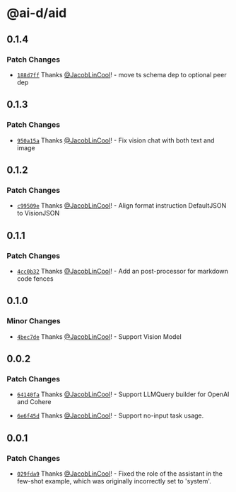 # @ai-d/aid

## 0.1.4

### Patch Changes

-   [`188d7ff`](https://github.com/JacobLinCool/aid/commit/188d7ffeed3950e6481273ddbda53116a6043325) Thanks [@JacobLinCool](https://github.com/JacobLinCool)! - move ts schema dep to optional peer dep

## 0.1.3

### Patch Changes

-   [`950a15a`](https://github.com/JacobLinCool/aid/commit/950a15abe75124ab6ae97423840954ca5c662eb0) Thanks [@JacobLinCool](https://github.com/JacobLinCool)! - Fix vision chat with both text and image

## 0.1.2

### Patch Changes

-   [`c99509e`](https://github.com/JacobLinCool/aid/commit/c99509edd72480a3db365c6a5c93f1ff7c515e34) Thanks [@JacobLinCool](https://github.com/JacobLinCool)! - Align format instruction DefaultJSON to VisionJSON

## 0.1.1

### Patch Changes

-   [`4cc0b32`](https://github.com/JacobLinCool/aid/commit/4cc0b32066e900ffa2a93779c7af3f74e2f5af00) Thanks [@JacobLinCool](https://github.com/JacobLinCool)! - Add an post-processor for markdown code fences

## 0.1.0

### Minor Changes

-   [`4bec7de`](https://github.com/JacobLinCool/aid/commit/4bec7de5b0bed2f5cedd071f663cba89b984e451) Thanks [@JacobLinCool](https://github.com/JacobLinCool)! - Support Vision Model

## 0.0.2

### Patch Changes

-   [`64140fa`](https://github.com/JacobLinCool/aid/commit/64140fa2e49cb9e8d1691365056ae46b94eeaed4) Thanks [@JacobLinCool](https://github.com/JacobLinCool)! - Support LLMQuery builder for OpenAI and Cohere

-   [`6e6f45d`](https://github.com/JacobLinCool/aid/commit/6e6f45d1b1e24a0d2658dd753e760fb972be06a6) Thanks [@JacobLinCool](https://github.com/JacobLinCool)! - Support no-input task usage.

## 0.0.1

### Patch Changes

-   [`029fda9`](https://github.com/JacobLinCool/aid/commit/029fda984630801c60e04cef0aa0eae4d72010de) Thanks [@JacobLinCool](https://github.com/JacobLinCool)! - Fixed the role of the assistant in the few-shot example, which was originally incorrectly set to 'system'.
